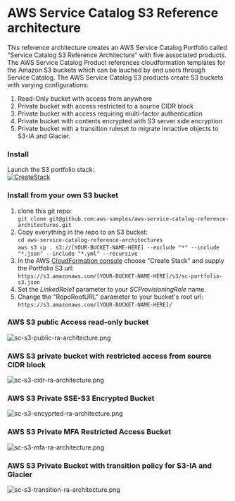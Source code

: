 # AWS Service Catalog S3 Reference architecture

This reference architecture creates an AWS Service Catalog Portfolio called "Service Catalog S3 Reference Architecture"
 with five associated products. The AWS Service Catalog Product references cloudformation templates for the Amazon S3 buckets which
 can be lauched by end users through Service Catalog. The AWS Service Catalog S3 products create S3 buckets with varying 
 configurations:  
 1. Read-Only bucket with access from anywhere
 2. Private bucket with access restricted to a source CIDR block
 3. Private bucket with access requiring multi-factor authentication
 4. Private bucket with contents encrypted with S3 server side encryption
 5. Private bucket with a transition ruleset to migrate innactive objects to S3-IA and Glacier.  


### Install  
Launch the S3 portfolio stack:  
[![CreateStack](https://s3.amazonaws.com/cloudformation-examples/cloudformation-launch-stack.png)](https://console.aws.amazon.com/cloudformation/home?region=us-east-1#/stacks/new?stackName=SC-RA-S3Portfolio&templateURL=https://s3.amazonaws.com/aws-service-catalog-reference-architectures/s3/sc-portfolio-s3.json)


### Install from your own S3 bucket  
1. clone this git repo:  
  ```git clone git@github.com:aws-samples/aws-service-catalog-reference-architectures.git```  
2. Copy everything in the repo to an S3 bucket:  
  ```cd aws-service-catalog-reference-architectures```  
  ```aws s3 cp . s3://[YOUR-BUCKET-NAME-HERE] --exclude "*" --include "*.json" --include "*.yml" --recursive```  
3. In the AWS [CloudFormation console](https://console.aws.amazon.com/cloudformation) choose "Create Stack" and supply the Portfolio S3 url:  
  ```https://s3.amazonaws.com/[YOUR-BUCKET-NAME-HERE]/s3/sc-portfolio-s3.json```  
4. Set the _LinkedRole1_ parameter to your _SCProvisioningRole_ name.
5. Change the "RepoRootURL" parameter to your bucket's root url:  
  ```https://s3.amazonaws.com/[YOUR-BUCKET-NAME-HERE]/```

 
### AWS S3 public Access read-only bucket

![sc-s3-public-ra-architecture.png](sc-s3-public-ra-architecture.png)

### AWS S3 private bucket with restricted access from source CIDR block

![sc-s3-cidr-ra-architecture.png](sc-s3-cidr-ra-architecture.png)

### AWS S3 Private SSE-S3 Encrypted Bucket

![sc-s3-encyprted-ra-architecture.png](sc-s3-encrypted-ra-architecture.png)

### AWS S3 Private MFA Restricted Access Bucket

![sc-s3-mfa-ra-architecture.png](sc-s3-mfa-ra-architecture.png)

### AWS S3 Private Bucket with transition policy for S3-IA and Glacier

![sc-s3-transition-ra-architecture.png](sc-s3-transition-ra-architecture.png)


